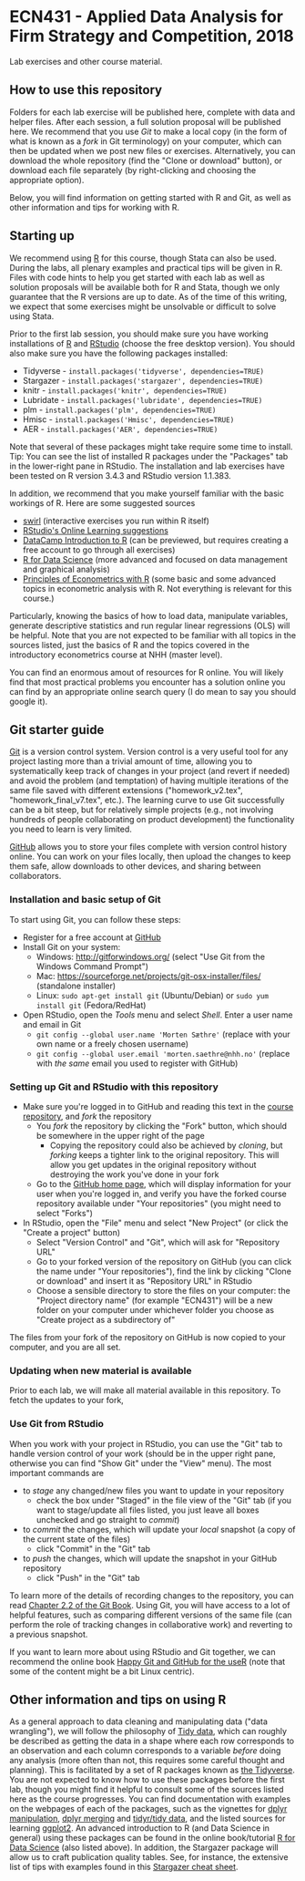 # ECN431 - Applied Data Analysis for Firm Strategy and Competition, 2018

Lab exercises and other course material.


## How to use this repository

Folders for each lab exercise will be published here, complete with data and helper files. After each session, a full solution proposal will be published here. We recommend that you use *Git* to make a local copy (in the form of what is known as a *fork* in Git terminology) on your computer, which can then be updated when we post new files or exercises. Alternatively, you can download the whole repository (find the "Clone  or download" button), or download each file separately (by right-clicking and choosing the appropriate option).

Below, you will find information on getting started with R and Git, as well as other information and tips for working with R.


## Starting up

We recommend using [R](https://www.r-project.org/) for this course, though Stata can also be used. During the labs, all plenary examples and practical tips will be given in R. Files with code hints to help you get started with each lab as well as solution proposals will be available both for R and Stata, though we only guarantee that the R versions are up to date. As of the time of this writing, we expect that some exercises might be unsolvable or difficult to solve using Stata.

Prior to the first lab session, you should make sure you have working installations of [R](https://cran.uib.no/) and [RStudio](https://www.rstudio.com/products/rstudio/download/) (choose the free desktop version). You should also make sure you have the following packages installed:
* Tidyverse - `install.packages('tidyverse', dependencies=TRUE)`
* Stargazer - `install.packages('stargazer', dependencies=TRUE)`
* knitr - `install.packages('knitr', dependencies=TRUE)`
* Lubridate - `install.packages('lubridate', dependencies=TRUE)`
* plm - `install.packages('plm', dependencies=TRUE)`
* Hmisc - `install.packages('Hmisc', dependencies=TRUE)`
* AER - `install.packages('AER', dependencies=TRUE)`

Note that several of these packages might take require some time to install. Tip: You can see the list of installed R packages under the "Packages" tab in the lower-right pane in RStudio. The installation and lab exercises have been tested on R version 3.4.3 and RStudio version 1.1.383.

In addition, we recommend that you make yourself familiar with the basic workings of R. Here are some suggested sources
* [swirl](http://swirlstats.com/) (interactive exercises you run within R itself)
* [RStudio's Online Learning suggestions](https://www.rstudio.com/online-learning/)
* [DataCamp Introduction to R](https://www.datacamp.com/courses/free-introduction-to-r) (can be previewed, but requires creating a free account to go through all exercises)
* [R for Data Science](http://r4ds.had.co.nz/) (more advanced and focused on data management and graphical analysis)
* [Principles of Econometrics with R](https://bookdown.org/ccolonescu/RPoE4/) (some basic and some advanced topics in econometric analysis with R. Not everything is relevant for this course.)

Particularly, knowing the basics of how to load data, manipulate variables, generate descriptive statistics and run regular linear regressions (OLS) will be helpful. Note that you are not expected to be familiar with all topics in the sources listed, just the basics of R and the topics covered in the introductory econometrics course at NHH (master level).

You can find an enormous amout of resources for R online. You will likely find that most practical problems you encounter has a solution online you can find by an appropriate online search query (I do mean to say you should google it).


## Git starter guide

[Git](https://en.wikipedia.org/wiki/Git) is a version control system. Version control is a very useful tool for any project lasting more than a trivial amount of time, allowing you to systematically keep track of changes in your project (and revert if needed) and avoid the problem (and temptation) of having multiple iterations of the same file saved with different extensions ("homework_v2.tex", "homework_final_v7.tex", etc.). The learning curve to use Git successfully can be a bit steep, but for relatively simple projects (e.g., not involving hundreds of people collaborating on product development) the functionality you need to learn is very limited.

[GitHub](https://github.com/) allows you to store your files complete with version control history online. You can work on your files locally, then upload the changes to keep them safe, allow downloads to other devices, and sharing between collaborators.

### Installation and basic setup of Git
To start using Git, you can follow these steps:
* Register for a free account at [GitHub](https://github.com/)
* Install Git on your system:
    * Windows: http://gitforwindows.org/ (select "Use Git from the Windows Command Prompt")
    * Mac: https://sourceforge.net/projects/git-osx-installer/files/ (standalone installer)
    * Linux: `sudo apt-get install git` (Ubuntu/Debian) or `sudo yum install git` (Fedora/RedHat)
* Open RStudio, open the *Tools* menu and select *Shell*. Enter a user name and email in Git
    - `git config --global user.name 'Morten Sæthre'` (replace with your own name or a freely chosen username)
    - `git config --global user.email 'morten.saethre@nhh.no'` (replace with *the same* email you used to register with GitHub)

### Setting up Git and RStudio with this repository
* Make sure you're logged in to GitHub and reading this text in the [course repository](https://github.com/ECN431/2018), and *fork* the repository
    - You *fork* the repository by clicking the "Fork" button, which should be somewhere in the upper right of the page
         + Copying the repository could also be achieved by *cloning*, but *forking* keeps a tighter link to the original repository. This will allow you get updates in the original repository without destroying the work you've done in your fork
    - Go to the [GitHub home page](https://github.com/), which will display information for your user when you're logged in, and verify you have the forked course repository available under "Your repositories" (you might need to select "Forks")
* In RStudio, open the "File" menu and select "New Project" (or click the "Create a project" button)
    - Select "Version Control" and "Git", which will ask for "Repository URL"
    - Go to your forked version of the repository on GitHub (you can click the name under "Your repositories"), find the link by clicking "Clone or download" and insert it as "Repository URL" in RStudio
    - Choose a sensible directory to store the files on your computer: the "Project directory name" (for example "ECN431") will be a new folder on your computer under whichever folder you choose as "Create project as a subdirectory of"

The files from your fork of the repository on GitHub is now copied to your computer, and you are all set.

### Updating when new material is available
Prior to each lab, we will make all material available in this repository. To fetch the updates to your fork, 

### Use Git from RStudio
When you work with your project in RStudio, you can use the "Git" tab to handle version control of your work (should be in the upper right pane, otherwise you can find "Show Git" under the "View" menu). The most important commands are
* to *stage* any changed/new files you want to update in your repository
    - check the box under "Staged" in the file view of the "Git" tab (if you want to stage/update all files listed, you just leave all boxes unchecked and go straight to *commit*)
* to *commit* the changes, which will update your *local* snapshot (a copy of the current state of the files)
    - click "Commit" in the "Git" tab
* to *push* the changes, which will update the snapshot in your GitHub repository
    - click "Push" in the "Git" tab

To learn more of the details of recording changes to the repository, you can read [Chapter 2.2 of the Git Book](https://git-scm.com/book/en/v2/Git-Basics-Recording-Changes-to-the-Repository). Using Git, you will have access to a lot of helpful features, such as comparing different versions of the same file (can perform the role of tracking changes in collaborative work) and reverting to a previous snapshot.

If you want to learn more about using RStudio and Git together, we can recommend the online book [Happy Git and GitHub for the useR](http://happygitwithr.com/) (note that some of the content might be a bit Linux centric).


## Other information and tips on using R

As a general approach to data cleaning and manipulating data ("data wrangling"), we will follow the philosophy of [Tidy data](http://vita.had.co.nz/papers/tidy-data.html), which can roughly be described as getting the data in a shape where each row corresponds to an observation and each column corresponds to a variable *before* doing any analysis (more often than not, this requires some careful thought and planning). This is facilitated by a set of R packages known as [the Tidyverse](https://www.tidyverse.org/). You are not expected to know how to use these packages before the first lab, though you might find it helpful to consult some of the sources listed here as the course progresses. You can find documentation with examples on the webpages of each of the packages, such as the vignettes for [dplyr manipulation](http://dplyr.tidyverse.org/articles/dplyr.html), [dplyr merging](http://dplyr.tidyverse.org/articles/two-table.html) and [tidyr/tidy data](http://tidyr.tidyverse.org/articles/tidy-data.html), and the listed sources for learning [ggplot2](http://ggplot2.tidyverse.org/). An advanced introduction to R (and Data Science in general) using these packages can be found in the online book/tutorial [R for Data Science](http://r4ds.had.co.nz/) (also listed above). In addition, the Stargazer package will allow us to craft publication quality tables. See, for instance, the extensive list of tips with examples found in this [Stargazer cheat sheet](https://www.jakeruss.com/cheatsheets/stargazer/).
